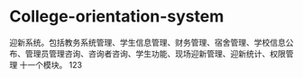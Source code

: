 # College-orientation-system
迎新系统。包括教务系统管理、学生信息管理、财务管理、宿舍管理、学校信息公布、管理员管理咨询、咨询者咨询、学生功能、现场迎新管理、迎新统计、权限管理 十一个模块。
123
